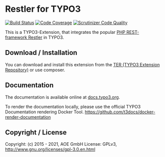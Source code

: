 # Restler for TYPO3

[![Build Status](https://github.com/AOEpeople/TYPO3_Restler/workflows/CI/badge.svg?branch=master)](https://github.com/AOEpeople/TYPO3_Restler/actions)
[![Code Coverage](https://scrutinizer-ci.com/g/AOEpeople/TYPO3_Restler/badges/coverage.png?b=master)](https://scrutinizer-ci.com/g/AOEpeople/TYPO3_Restler/?branch=master)
[![Scrutinizer Code Quality](https://scrutinizer-ci.com/g/AOEpeople/TYPO3_Restler/badges/quality-score.png?b=master)](https://scrutinizer-ci.com/g/AOEpeople/TYPO3_Restler/?branch=master)

This is a TYPO3-Extension, that integrates the popular [PHP REST-framework Restler](https://github.com/Luracast/Restler) in TYPO3.

## Download / Installation

You can download and install this extension from the [TER (TYPO3 Extension Repository)][1] or use composer.

## Documentation

The documentation is available online at [docs.typo3.org][2].

To render the documentation locally, please use the official TYPO3 Documentation rendering Docker Tool.
<https://github.com/t3docs/docker-render-documentation>

## Copyright / License

Copyright: (c) 2015 - 2021, AOE GmbH
License: GPLv3, <http://www.gnu.org/licenses/gpl-3.0.en.html>  

[1]: http://typo3.org/extensions/repository/view/restler
[2]: http://docs.typo3.org/typo3cms/extensions/restler/
